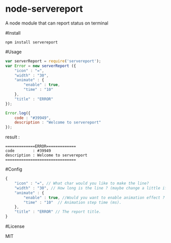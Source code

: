 node-servereport
================

A node module that can report status on terminal

#Install

```
npm install servereport
```

#Usage

```javascript
var serverReport = require('servereport');
var Error = new serverReport ({
	"icon" : "=",
	"width" : "30",
	"animate" : {
		"enable" : true,
		"time" : "10"
	},
	"title" : "ERROR"
});

Error.log({
	code : "#39949",
	description : "Welcome to servereport"
});

```
result : 

```
=============ERROR=============
code        : #39949
description : Welcome to servereport
===============================

```
#Config
```javascript
{
	"icon" : "=", // What char would you like to make the line?
	"width" : "30", // How long is the line ? (maybe change a little if need)
	"animate" : {
		"enable" : true, //Would you want to enable animation effect ? (true or false)
		"time" : "10"  // Animation step time (ms).
	},
	"title" : "ERROR" // The report title.
}
```
#License

MIT
